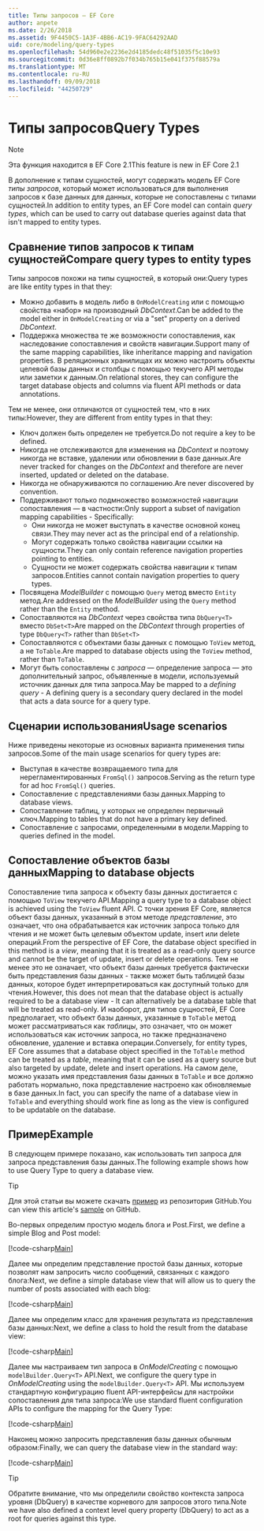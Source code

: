 ```yaml
---
title: Типы запросов — EF Core
author: anpete
ms.date: 2/26/2018
ms.assetid: 9F4450C5-1A3F-4BB6-AC19-9FAC64292AAD
uid: core/modeling/query-types
ms.openlocfilehash: 54d960e2e2236e2d4185dedc48f51035f5c10e93
ms.sourcegitcommit: 0d36e8ff0892b7f034b765b15e041f375f88579a
ms.translationtype: MT
ms.contentlocale: ru-RU
ms.lasthandoff: 09/09/2018
ms.locfileid: "44250729"
---
```

# <a name="query-types"></a><span data-ttu-id="c5a9a-102">Типы запросов</span><span class="sxs-lookup"><span data-stu-id="c5a9a-102">Query Types</span></span>
> [!NOTE]
> <span data-ttu-id="c5a9a-103">Эта функция находится в EF Core 2.1</span><span class="sxs-lookup"><span data-stu-id="c5a9a-103">This feature is new in EF Core 2.1</span></span>

<span data-ttu-id="c5a9a-104">В дополнение к типам сущностей, могут содержать модель EF Core _типы запросов_, который может использоваться для выполнения запросов к базе данных для данных, которые не сопоставлены с типами сущностей.</span><span class="sxs-lookup"><span data-stu-id="c5a9a-104">In addition to entity types, an EF Core model can contain _query types_, which can be used to carry out database queries against data that isn't mapped to entity types.</span></span>

## <a name="compare-query-types-to-entity-types"></a><span data-ttu-id="c5a9a-105">Сравнение типов запросов к типам сущностей</span><span class="sxs-lookup"><span data-stu-id="c5a9a-105">Compare query types to entity types</span></span>

<span data-ttu-id="c5a9a-106">Типы запросов похожи на типы сущностей, в который они:</span><span class="sxs-lookup"><span data-stu-id="c5a9a-106">Query types are like entity types in that they:</span></span>

- <span data-ttu-id="c5a9a-107">Можно добавить в модель либо в `OnModelCreating` или с помощью свойства «набор» на производный _DbContext_.</span><span class="sxs-lookup"><span data-stu-id="c5a9a-107">Can be added to the model either in `OnModelCreating` or via a "set" property on a derived _DbContext_.</span></span>
- <span data-ttu-id="c5a9a-108">Поддержка множества те же возможности сопоставления, как наследование сопоставления и свойств навигации.</span><span class="sxs-lookup"><span data-stu-id="c5a9a-108">Support many of the same mapping capabilities, like inheritance mapping and navigation properties.</span></span> <span data-ttu-id="c5a9a-109">В реляционных хранилищах их можно настроить объекты целевой базы данных и столбцы с помощью текучего API методы или заметки к данным.</span><span class="sxs-lookup"><span data-stu-id="c5a9a-109">On relational stores, they can configure the target database objects and columns via fluent API methods or data annotations.</span></span>

<span data-ttu-id="c5a9a-110">Тем не менее, они отличаются от сущностей тем, что в них типы:</span><span class="sxs-lookup"><span data-stu-id="c5a9a-110">However, they are different from entity types in that they:</span></span>

- <span data-ttu-id="c5a9a-111">Ключ должен быть определен не требуется.</span><span class="sxs-lookup"><span data-stu-id="c5a9a-111">Do not require a key to be defined.</span></span>
- <span data-ttu-id="c5a9a-112">Никогда не отслеживаются для изменения на _DbContext_ и поэтому никогда не вставке, удалении или обновлении в базе данных.</span><span class="sxs-lookup"><span data-stu-id="c5a9a-112">Are never tracked for changes on the _DbContext_ and therefore are never inserted, updated or deleted on the database.</span></span>
- <span data-ttu-id="c5a9a-113">Никогда не обнаруживаются по соглашению.</span><span class="sxs-lookup"><span data-stu-id="c5a9a-113">Are never discovered by convention.</span></span>
- <span data-ttu-id="c5a9a-114">Поддерживают только подмножество возможностей навигации сопоставления — в частности:</span><span class="sxs-lookup"><span data-stu-id="c5a9a-114">Only support a subset of navigation mapping capabilities - Specifically:</span></span>
  - <span data-ttu-id="c5a9a-115">Они никогда не может выступать в качестве основной конец связи.</span><span class="sxs-lookup"><span data-stu-id="c5a9a-115">They may never act as the principal end of a relationship.</span></span>
  - <span data-ttu-id="c5a9a-116">Могут содержать только свойства навигации ссылки на сущности.</span><span class="sxs-lookup"><span data-stu-id="c5a9a-116">They can only contain reference navigation properties pointing to entities.</span></span>
  - <span data-ttu-id="c5a9a-117">Сущности не может содержать свойства навигации к типам запросов.</span><span class="sxs-lookup"><span data-stu-id="c5a9a-117">Entities cannot contain navigation properties to query types.</span></span>
- <span data-ttu-id="c5a9a-118">Посвящена _ModelBuilder_ с помощью `Query` метод вместо `Entity` метод.</span><span class="sxs-lookup"><span data-stu-id="c5a9a-118">Are addressed on the _ModelBuilder_ using the `Query` method rather than the `Entity` method.</span></span>
- <span data-ttu-id="c5a9a-119">Сопоставляются на _DbContext_ через свойства типа `DbQuery<T>` вместо `DbSet<T>`</span><span class="sxs-lookup"><span data-stu-id="c5a9a-119">Are mapped on the _DbContext_ through properties of type `DbQuery<T>` rather than `DbSet<T>`</span></span>
- <span data-ttu-id="c5a9a-120">Сопоставляются с объектами базы данных с помощью `ToView` метод, а не `ToTable`.</span><span class="sxs-lookup"><span data-stu-id="c5a9a-120">Are mapped to database objects using the `ToView` method, rather than `ToTable`.</span></span>
- <span data-ttu-id="c5a9a-121">Могут быть сопоставлены с _запроса_ — определение запроса — это дополнительный запрос, объявленные в модели, используемый источник данных для типа запроса.</span><span class="sxs-lookup"><span data-stu-id="c5a9a-121">May be mapped to a _defining query_ - A defining query is a secondary query declared in the model that acts a data source for a query type.</span></span>

## <a name="usage-scenarios"></a><span data-ttu-id="c5a9a-122">Сценарии использования</span><span class="sxs-lookup"><span data-stu-id="c5a9a-122">Usage scenarios</span></span>

<span data-ttu-id="c5a9a-123">Ниже приведены некоторые из основных варианта применения типы запросов.</span><span class="sxs-lookup"><span data-stu-id="c5a9a-123">Some of the main usage scenarios for query types are:</span></span>

- <span data-ttu-id="c5a9a-124">Выступая в качестве возвращаемого типа для нерегламентированных `FromSql()` запросов.</span><span class="sxs-lookup"><span data-stu-id="c5a9a-124">Serving as the return type for ad hoc `FromSql()` queries.</span></span>
- <span data-ttu-id="c5a9a-125">Сопоставление с представлениями базы данных.</span><span class="sxs-lookup"><span data-stu-id="c5a9a-125">Mapping to database views.</span></span>
- <span data-ttu-id="c5a9a-126">Сопоставление таблиц, у которых не определен первичный ключ.</span><span class="sxs-lookup"><span data-stu-id="c5a9a-126">Mapping to tables that do not have a primary key defined.</span></span>
- <span data-ttu-id="c5a9a-127">Сопоставление с запросами, определенными в модели.</span><span class="sxs-lookup"><span data-stu-id="c5a9a-127">Mapping to queries defined in the model.</span></span>

## <a name="mapping-to-database-objects"></a><span data-ttu-id="c5a9a-128">Сопоставление объектов базы данных</span><span class="sxs-lookup"><span data-stu-id="c5a9a-128">Mapping to database objects</span></span>

<span data-ttu-id="c5a9a-129">Сопоставление типа запроса к объекту базы данных достигается с помощью `ToView` текучего API.</span><span class="sxs-lookup"><span data-stu-id="c5a9a-129">Mapping a query type to a database object is achieved using the `ToView` fluent API.</span></span> <span data-ttu-id="c5a9a-130">С точки зрения EF Core, является объект базы данных, указанный в этом методе _представление_, это означает, что она обрабатывается как источник запроса только для чтения и не может быть целевым объектом update, insert или delete операций.</span><span class="sxs-lookup"><span data-stu-id="c5a9a-130">From the perspective of EF Core, the database object specified in this method is a _view_, meaning that it is treated as a read-only query source and cannot be the target of update, insert or delete operations.</span></span> <span data-ttu-id="c5a9a-131">Тем не менее это не означает, что объект базы данных требуется фактически быть представления базы данных - также может быть таблицей базы данных, которое будет интерпретироваться как доступный только для чтения.</span><span class="sxs-lookup"><span data-stu-id="c5a9a-131">However, this does not mean that the database object is actually required to be a database view - It can alternatively be a database table that will be treated as read-only.</span></span> <span data-ttu-id="c5a9a-132">И наоборот, для типов сущностей, EF Core предполагает, что объект базы данных, указанные в `ToTable` метод может рассматриваться как _таблицы_, это означает, что он может использоваться как источник запроса, но также предназначено обновление, удаление и вставка операции.</span><span class="sxs-lookup"><span data-stu-id="c5a9a-132">Conversely, for entity types, EF Core assumes that a database object specified in the `ToTable` method can be treated as a _table_, meaning that it can be used as a query source but also targeted by update, delete and insert operations.</span></span> <span data-ttu-id="c5a9a-133">На самом деле, можно указать имя представления базы данных в `ToTable` и все должно работать нормально, пока представление настроено как обновляемые в базе данных.</span><span class="sxs-lookup"><span data-stu-id="c5a9a-133">In fact, you can specify the name of a database view in `ToTable` and everything should work fine as long as the view is configured to be updatable on the database.</span></span>

## <a name="example"></a><span data-ttu-id="c5a9a-134">Пример</span><span class="sxs-lookup"><span data-stu-id="c5a9a-134">Example</span></span>

<span data-ttu-id="c5a9a-135">В следующем примере показано, как использовать тип запроса для запроса представления базы данных.</span><span class="sxs-lookup"><span data-stu-id="c5a9a-135">The following example shows how to use Query Type to query a database view.</span></span>

> [!TIP]
> <span data-ttu-id="c5a9a-136">Для этой статьи вы можете скачать [пример](https://github.com/aspnet/EntityFrameworkCore/tree/master/samples/QueryTypes) из репозитория GitHub.</span><span class="sxs-lookup"><span data-stu-id="c5a9a-136">You can view this article's [sample](https://github.com/aspnet/EntityFrameworkCore/tree/master/samples/QueryTypes) on GitHub.</span></span>

<span data-ttu-id="c5a9a-137">Во-первых определим простую модель блога и Post.</span><span class="sxs-lookup"><span data-stu-id="c5a9a-137">First, we define a simple Blog and Post model:</span></span>

[!code-csharp[Main](../../../efcore-repo/samples/QueryTypes/Program.cs#Entities)]

<span data-ttu-id="c5a9a-138">Далее мы определим представление простой базы данных, которые позволят нам запросить число сообщений, связанных с каждого блога:</span><span class="sxs-lookup"><span data-stu-id="c5a9a-138">Next, we define a simple database view that will allow us to query the number of posts associated with each blog:</span></span>

[!code-csharp[Main](../../../efcore-repo/samples/QueryTypes/Program.cs#View)]

<span data-ttu-id="c5a9a-139">Далее мы определим класс для хранения результата из представления базы данных:</span><span class="sxs-lookup"><span data-stu-id="c5a9a-139">Next, we define a class to hold the result from the database view:</span></span>

[!code-csharp[Main](../../../efcore-repo/samples/QueryTypes/Program.cs#QueryType)]

<span data-ttu-id="c5a9a-140">Далее мы настраиваем тип запроса в _OnModelCreating_ с помощью `modelBuilder.Query<T>` API.</span><span class="sxs-lookup"><span data-stu-id="c5a9a-140">Next, we configure the query type in _OnModelCreating_ using the `modelBuilder.Query<T>` API.</span></span>
<span data-ttu-id="c5a9a-141">Мы используем стандартную конфигурацию fluent API-интерфейсы для настройки сопоставления для типа запроса:</span><span class="sxs-lookup"><span data-stu-id="c5a9a-141">We use standard fluent configuration APIs to configure the mapping for the Query Type:</span></span>

[!code-csharp[Main](../../../efcore-repo/samples/QueryTypes/Program.cs#Configuration)]

<span data-ttu-id="c5a9a-142">Наконец можно запросить представления базы данных обычным образом:</span><span class="sxs-lookup"><span data-stu-id="c5a9a-142">Finally, we can query the database view in the standard way:</span></span>

[!code-csharp[Main](../../../efcore-repo/samples/QueryTypes/Program.cs#Query)]

> [!TIP]
> <span data-ttu-id="c5a9a-143">Обратите внимание, что мы определили свойство контекста запроса уровня (DbQuery) в качестве корневого для запросов этого типа.</span><span class="sxs-lookup"><span data-stu-id="c5a9a-143">Note we have also defined a context level query property (DbQuery) to act as a root for queries against this type.</span></span>
